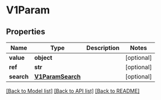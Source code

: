 # V1Param

## Properties
Name | Type | Description | Notes
------------ | ------------- | ------------- | -------------
**value** | **object** |  | [optional] 
**ref** | **str** |  | [optional] 
**search** | [**V1ParamSearch**](V1ParamSearch.md) |  | [optional] 

[[Back to Model list]](../README.md#documentation-for-models) [[Back to API list]](../README.md#documentation-for-api-endpoints) [[Back to README]](../README.md)


